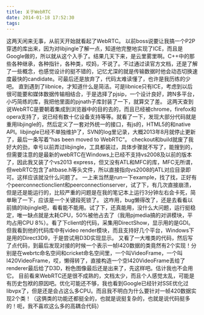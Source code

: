 ```yaml
---
title: 关于WebRTC
date: 2014-01-18 17:52:30
tags:
---
```

这两天闲来无事，从前天开始就看起了WebRTC。
以前boss说要让我搞一个P2P穿透的库出来，因为对libjingle了解一点，知道他完整地实现了ICE，而且是Google做的，所以就从这个入手了。结果几天下来，是云里雾里啊。C++中的那些各种继承，各种指针，各种类，哎妈，不说了。不过通过读官方文档，还是了解了一些概念，也感觉设计的挺不错的，记忆尤深的就是传输数据时他会动态切换速度最快的candidate。可最后还是放弃了，代码太难读懂了，也许是我历练的少吧。
直到遇到了libnice，才知道什么是简洁。可是libnice只有ICE，考虑到以后很可能要和媒体数据传输相结合，于是选择了pjsip，一个设计良好，跨N多平台，小巧简练的库，我把他里面的pjnath子库封装了一下，就算交了差。
这两天查到说WebRTC是要朝着集成到浏览器中的目的去的，而且已经被chrome，firefox和opera支持了，说已经有数十亿设备支持等等。就看了一下，发现大部分代码就是重用libjingle的，然后定义了一套对外统一的接口，有js的，HTML5的和native API。libjingle已经不单独维护了，SVN的log里记录，大概2013年8月就停止更新了，最后一条写着“has been moved to WebRTC”。
checkout和build就废了我好大的劲，幸亏以前弄过libjingle，工具都装过，具体步骤就不写了，能搜到的，但需要注意的是最新的webRTC在Windows上已经不支持vs2008及以前的版本了，因此我又装了个vs2013 express，但又没有ATL和MFC的库，MFC无所谓，但webRTC包含了altbase.h等头文件，所以直接指向vs2008的ATL对应目录即可。这样应该就没什么问题了。
一上来当然是run一下example，找了找，正好有个peerconnectionclient和peerconnectionserver，试了下，有几次直接崩溃，但是还是能运行的，比较严重的问题是在我的笔记本上运行3分钟左右会卡死，简单瞅了一下，应该是一个关键段死锁了。
这咋用，bug懒得改了，还是去看看以前搞的libjingle吧，看看能不能用。试了下，还真能用，没什么大问题，运行挺稳定，唯一缺点就是太耗CPU，50%被他占去了（我用pjmedia搞的对讲模块，平均占用CPU 8%）。看了下client的代码，采集用DirectShow，显示用的是GDI。但我看到他的代码库中有video render模块，而且支持好几个平台，Windows下是用的Direct3D9，于是尝试用D3D实现显示。
又看了一大堆类的代码，然后写了点代码，到最后发现对接的时候一个表示一帧I420数据的类竟然有2个实现！分别是在webrtc命名空间和cricket命名空间里，一个叫VideoFrame，一个叫I420VideoFrame，哎，懒得转了，直接构造一个空I420VideoFrame丢给了renderer最后给了D3D，粉色图像最后还是出来了，先这样吧。估计我也不会用它。
目前看来WebRTC还是很不成熟的，文档太少，而且个人感觉太乱，可能是有历史包袱的原因吧。优化可能还不够，我也看到Google已经针对SSE优化过libvpx了，但是还是会占这么多CPU。而且我不明白为什么要针对一帧420数据实现2个类！（这俩类的功能还都挺全的，也就是说挺复杂的，也就是说代码挺多的！呃，我不喜欢这么多的高耦合代码）
